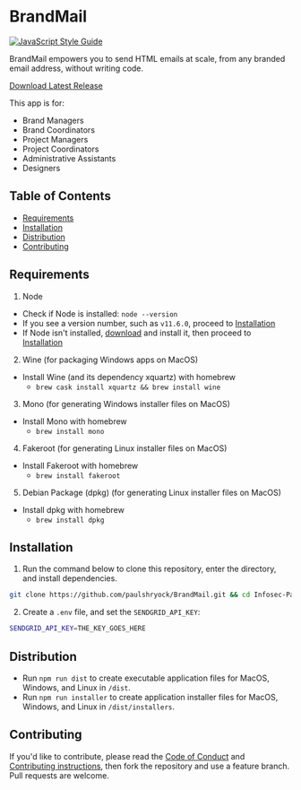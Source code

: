 # BrandMail

[![JavaScript Style Guide](https://img.shields.io/badge/code_style-standard-brightgreen.svg)](https://standardjs.com)

BrandMail empowers you to send HTML emails at scale, from any branded email address, without writing code.

[Download Latest Release](https://github.com/paulshryock/BrandMail/releases/latest)

This app is for:

- Brand Managers
- Brand Coordinators
- Project Managers
- Project Coordinators
- Administrative Assistants
- Designers

## Table of Contents

- [Requirements](#requirements)
- [Installation](#installation)
- [Distribution](#distribution)
- [Contributing](#contributing)

## Requirements

1. Node
  - Check if Node is installed: `node --version`
  - If you see a version number, such as `v11.6.0`, proceed to [Installation](#installation)
  - If Node isn't installed, [download](https://nodejs.org) and install it, then proceed to [Installation](#installation)

2. Wine (for packaging Windows apps on MacOS)
  - Install Wine (and its dependency xquartz) with homebrew
    - `brew cask install xquartz && brew install wine`

3. Mono (for generating Windows installer files on MacOS)
  - Install Mono with homebrew
    - `brew install mono`

4. Fakeroot (for generating Linux installer files on MacOS)
  - Install Fakeroot with homebrew
    - `brew install fakeroot`

5. Debian Package (dpkg) (for generating Linux installer files on MacOS)
  - Install dpkg with homebrew
    - `brew install dpkg`

## Installation

1. Run the command below to clone this repository, enter the directory, and install dependencies.

  ```bash
  git clone https://github.com/paulshryock/BrandMail.git && cd Infosec-Password-Violation && npm install
  ```

2. Create a `.env` file, and set the `SENDGRID_API_KEY`:

  ```bash
  SENDGRID_API_KEY=THE_KEY_GOES_HERE
  ```

## Distribution

- Run `npm run dist` to create executable application files for MacOS, Windows, and Linux in `/dist`.
- Run `npm run installer` to create application installer files for MacOS, Windows, and Linux in `/dist/installers`.

## Contributing

If you'd like to contribute, please read the [Code of Conduct](https://github.com/paulshryock/BrandMail/blob/master/CODE_OF_CONDUCT.md) and [Contributing instructions](https://github.com/paulshryock/BrandMail/blob/master/CONTRIBUTING.md), then fork the repository and use a feature branch. Pull requests are welcome.